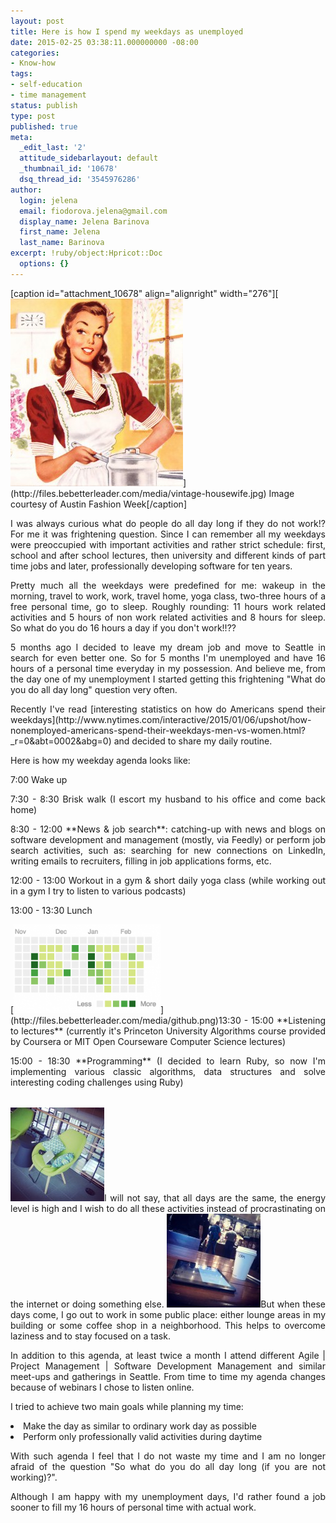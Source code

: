 ```yaml
---
layout: post
title: Here is how I spend my weekdays as unemployed
date: 2015-02-25 03:38:11.000000000 -08:00
categories:
- Know-how
tags:
- self-education
- time management
status: publish
type: post
published: true
meta:
  _edit_last: '2'
  attitude_sidebarlayout: default
  _thumbnail_id: '10678'
  dsq_thread_id: '3545976286'
author:
  login: jelena
  email: fiodorova.jelena@gmail.com
  display_name: Jelena Barinova
  first_name: Jelena
  last_name: Barinova
excerpt: !ruby/object:Hpricot::Doc
  options: {}
---
```

<p>[caption id="attachment_10678" align="alignright" width="276"][<img 
class="wp-image-10678 size-medium" src="assets/vintage-housewife-276x300.jpg" 
alt="Image courtesy of Austin Fashion Week" width="276" height="300" 
/>](http://files.bebetterleader.com/media/vintage-housewife.jpg) Image 
courtesy of Austin Fashion Week[/caption]</p> 
<p style="text-align: justify;">I was always curious what do people do all day 
long if they do not work!? For me it was frightening question. Since I can 
remember all my weekdays were preoccupied with important activities and rather 
strict schedule: first, school and after school lectures, then university and 
different kinds of part time jobs and later, professionally developing 
software for ten years.</p> 
<p style="text-align: justify;">Pretty much all the weekdays were predefined 
for me: wakeup in the morning, travel to work, work, travel home, yoga class, 
two-three hours of a free personal time, go to sleep. Roughly rounding: 11 
hours work related activities and 5 hours of non work related activities and 8 
hours for sleep. So what do you do 16 hours a day if you don't work!!??</p> 
<p style="text-align: justify;">5 months ago I decided to leave my dream job 
and move to Seattle in search for even better one. So for 5 months I'm 
unemployed and have 16 hours of a personal time everyday in my possession. And 
believe me, from the day one of my unemployment I started getting this 
frightening "What do you do all day long" question very often.</p> 
<p style="text-align: justify;">Recently I've read [interesting statistics 
on how do Americans spend their 
weekdays](http://www.nytimes.com/interactive/2015/01/06/upshot/how-nonemployed-americans-spend-their-weekdays-men-vs-women.html?_r=0&amp;abt=0002&amp;abg=0) and 
decided to share my daily routine.</p> 
<p style="text-align: justify;">Here is how my weekday agenda looks like:</p> 
<p style="text-align: justify;">7:00 Wake up</p> 
<p style="text-align: justify;">7:30 - 8:30 Brisk walk (I escort my husband to 
his office and come back home)</p> 
<p style="text-align: justify;">8:30 - 12:00 **News &amp; job search**: 
catching-up with news and blogs on software development and management 
(mostly, via Feedly) or perform job search activities, such as: searching for 
new connections on LinkedIn, writing emails to recruiters, filling in job 
applications forms, etc.</p> 
<p style="text-align: justify;">12:00 - 13:00 Workout in a gym &amp; short 
daily yoga class (while working out in a gym I try to listen to various 
podcasts)</p> 
<p style="text-align: justify;">13:00 - 13:30 Lunch</p> 
<p style="text-align: justify;">[<img class="alignright wp-image-10727 " 
src="assets/github-300x181.png" alt="github" width="235" height="142" 
/>](http://files.bebetterleader.com/media/github.png)13:30 - 15:00 **Listening 
to lectures** (currently it's Princeton University Algorithms course provided 
by Coursera or MIT Open Courseware Computer Science lectures)</p> 
<p style="text-align: justify;">15:00 - 18:30 **Programming** (I decided to 
learn Ruby, so now I'm implementing various classic algorithms, data 
structures and solve interesting coding challenges using Ruby)</p> 
<h6 style="text-align: justify;"></h6> 
<p style="text-align: justify;"><img class="alignright wp-image-10699 
size-thumbnail" src="assets/lounge-150x150.jpg" alt="lounge" width="150" 
height="150" />I will not say, that all days are the same, the energy level is 
high and I wish to do all these activities instead of procrastinating on the 
internet or doing something else. <img class="alignleft wp-image-10700 
size-thumbnail" src="assets/starbucks-150x150.jpg" alt="starbucks" width="150" 
height="150" />But when these days come, I go out to work in some public 
place: either lounge areas in my building or some coffee shop in a 
neighborhood. This helps to overcome laziness and to stay focused on a 
task.</p> 
<p style="text-align: justify;">In addition to this agenda, at least twice a 
month I attend different Agile | Project Management | Software Development 
Management and similar meet-ups and gatherings in Seattle. From time to time 
my agenda changes because of webinars I chose to listen online.</p> 
<p style="text-align: justify;">I tried to achieve two main goals while 
planning my time:</p> 

<li style="text-align: justify;">Make the day as similar to ordinary work day 
as possible</li> 
<li style="text-align: justify;">Perform only professionally valid activities 
during daytime</li> 

<p style="text-align: justify;">With such agenda I feel that I do not waste my 
time and I am no longer afraid of the question "So what do you do all day long 
(if you are not working)?".</p> 
<p style="text-align: justify;">Although I am happy with my unemployment days, 
I'd rather found a job sooner to fill my 16 hours of personal time with actual 
work.</p> 